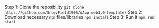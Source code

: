 Step 1: Clone the reposibility
  `git clone https://github.com/SnowyField1906/dApp-web3.0-template/`
Step 2: Download necessary `npm` files/libraries
  `npm install`
Step 3: Run it
  `npm run start`
